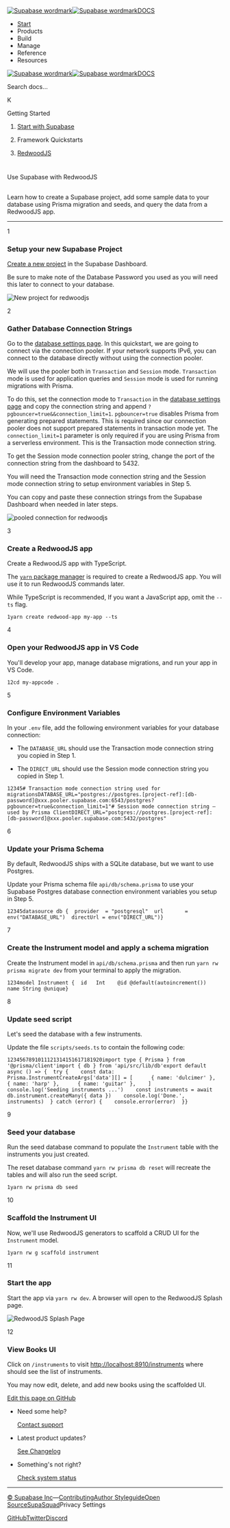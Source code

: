 [![Supabase wordmark](https://supabase.com/docs/_next/image?url=%2Fdocs%2Fsupabase-dark.svg&w=256&q=75&dpl=dpl_5BYG5BkQhU19GEfZfhcgAbeGcRQo)![Supabase wordmark](https://supabase.com/docs/_next/image?url=%2Fdocs%2Fsupabase-light.svg&w=256&q=75&dpl=dpl_5BYG5BkQhU19GEfZfhcgAbeGcRQo)DOCS](https://supabase.com/docs)

-   [Start](https://supabase.com/docs/guides/getting-started)
-   Products
-   Build
-   Manage
-   Reference
-   Resources

[![Supabase wordmark](https://supabase.com/docs/_next/image?url=%2Fdocs%2Fsupabase-dark.svg&w=256&q=75&dpl=dpl_5BYG5BkQhU19GEfZfhcgAbeGcRQo)![Supabase wordmark](https://supabase.com/docs/_next/image?url=%2Fdocs%2Fsupabase-light.svg&w=256&q=75&dpl=dpl_5BYG5BkQhU19GEfZfhcgAbeGcRQo)DOCS](https://supabase.com/docs)

Search docs...

K

Getting Started

1.  [Start with Supabase](https://supabase.com/docs/guides/getting-started)

3.  Framework Quickstarts

5.  [RedwoodJS](https://supabase.com/docs/guides/getting-started/quickstarts/redwoodjs)

# 

Use Supabase with RedwoodJS

## 

Learn how to create a Supabase project, add some sample data to your database using Prisma migration and seeds, and query the data from a RedwoodJS app.

* * *

1

### Setup your new Supabase Project

[Create a new project](https://supabase.com/dashboard) in the Supabase Dashboard.

Be sure to make note of the Database Password you used as you will need this later to connect to your database.

![New project for redwoodjs](https://supabase.com/docs/img/guides/getting-started/quickstarts/redwoodjs/new-project.png)

2

### Gather Database Connection Strings

Go to the [database settings page](https://supabase.com/dashboard/project/_/settings/database). In this quickstart, we are going to connect via the connection pooler. If your network supports IPv6, you can connect to the database directly without using the connection pooler.

We will use the pooler both in `Transaction` and `Session` mode. `Transaction` mode is used for application queries and `Session` mode is used for running migrations with Prisma.

To do this, set the connection mode to `Transaction` in the [database settings page](https://supabase.com/dashboard/project/_/settings/database) and copy the connection string and append `?pgbouncer=true&&connection_limit=1`. `pgbouncer=true` disables Prisma from generating prepared statements. This is required since our connection pooler does not support prepared statements in transaction mode yet. The `connection_limit=1` parameter is only required if you are using Prisma from a serverless environment. This is the Transaction mode connection string.

To get the Session mode connection pooler string, change the port of the connection string from the dashboard to 5432.

You will need the Transaction mode connection string and the Session mode connection string to setup environment variables in Step 5.

You can copy and paste these connection strings from the Supabase Dashboard when needed in later steps.

![pooled connection for redwoodjs](https://supabase.com/docs/img/guides/getting-started/quickstarts/redwoodjs/pooled-connection-strings.png)

3

### Create a RedwoodJS app

Create a RedwoodJS app with TypeScript.

The [`yarn` package manager](https://yarnpkg.com) is required to create a RedwoodJS app. You will use it to run RedwoodJS commands later.

While TypeScript is recommended, If you want a JavaScript app, omit the `--ts` flag.

```
1yarn create redwood-app my-app --ts
```

4

### Open your RedwoodJS app in VS Code

You'll develop your app, manage database migrations, and run your app in VS Code.

```
12cd my-appcode .
```

5

### Configure Environment Variables

In your `.env` file, add the following environment variables for your database connection:

-   The `DATABASE_URL` should use the Transaction mode connection string you copied in Step 1.
    
-   The `DIRECT_URL` should use the Session mode connection string you copied in Step 1.
    

```
12345# Transaction mode connection string used for migrationsDATABASE_URL="postgres://postgres.[project-ref]:[db-password]@xxx.pooler.supabase.com:6543/postgres?pgbouncer=true&connection_limit=1"# Session mode connection string — used by Prisma ClientDIRECT_URL="postgres://postgres.[project-ref]:[db-password]@xxx.pooler.supabase.com:5432/postgres"
```

6

### Update your Prisma Schema

By default, RedwoodJS ships with a SQLite database, but we want to use Postgres.

Update your Prisma schema file `api/db/schema.prisma` to use your Supabase Postgres database connection environment variables you setup in Step 5.

```
12345datasource db {  provider  = "postgresql"  url       = env("DATABASE_URL")  directUrl = env("DIRECT_URL")}
```

7

### Create the Instrument model and apply a schema migration

Create the Instrument model in `api/db/schema.prisma` and then run `yarn rw prisma migrate dev` from your terminal to apply the migration.

```
1234model Instrument {  id   Int    @id @default(autoincrement())  name String @unique}
```

8

### Update seed script

Let's seed the database with a few instruments.

Update the file `scripts/seeds.ts` to contain the following code:

```
1234567891011121314151617181920import type { Prisma } from '@prisma/client'import { db } from 'api/src/lib/db'export default async () => {  try {    const data: Prisma.InstrumentCreateArgs['data'][] = [      { name: 'dulcimer' },      { name: 'harp' },      { name: 'guitar' },    ]    console.log('Seeding instruments ...')    const instruments = await db.instrument.createMany({ data })    console.log('Done.', instruments)  } catch (error) {    console.error(error)  }}
```

9

### Seed your database

Run the seed database command to populate the `Instrument` table with the instruments you just created.

The reset database command `yarn rw prisma db reset` will recreate the tables and will also run the seed script.

```
1yarn rw prisma db seed
```

10

### Scaffold the Instrument UI

Now, we'll use RedwoodJS generators to scaffold a CRUD UI for the `Instrument` model.

```
1yarn rw g scaffold instrument
```

11

### Start the app

Start the app via `yarn rw dev`. A browser will open to the RedwoodJS Splash page.

![RedwoodJS Splash Page](https://supabase.com/docs/img/redwoodjs-qs-splash.png)

12

### View Books UI

Click on `/instruments` to visit [http://localhost:8910/instruments](http://localhost:8910/instruments) where should see the list of instruments.

You may now edit, delete, and add new books using the scaffolded UI.

[Edit this page on GitHub](https://github.com/supabase/supabase/blob/master/apps/docs/content/guides/getting-started/quickstarts/redwoodjs.mdx)

-   Need some help?
    
    [Contact support](https://supabase.com/support)
-   Latest product updates?
    
    [See Changelog](https://supabase.com/changelog)
-   Something's not right?
    
    [Check system status](https://status.supabase.com/)

* * *

[© Supabase Inc](https://supabase.com/)—[Contributing](https://github.com/supabase/supabase/blob/master/apps/docs/DEVELOPERS.md)[Author Styleguide](https://github.com/supabase/supabase/blob/master/apps/docs/CONTRIBUTING.md)[Open Source](https://supabase.com/open-source)[SupaSquad](https://supabase.com/supasquad)Privacy Settings

[GitHub](https://github.com/supabase/supabase)[Twitter](https://twitter.com/supabase)[Discord](https://discord.supabase.com/)